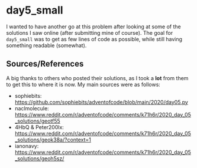 # day5_small
I wanted to have another go at this problem after looking at some of the solutions I saw online (after submitting mine of course). The goal for `day5_small` was to get as few lines of code as possible, while still having something readable (somewhat).

## Sources/References
A big thanks to others who posted their solutions, as I took a **lot** from them to get this to where it is now. My main sources were as follows:
- sophiebits: https://github.com/sophiebits/adventofcode/blob/main/2020/day05.py
- naclmolecule: https://www.reddit.com/r/adventofcode/comments/k71h6r/2020_day_05_solutions/geotf55
- 4HbQ & Peter200lx: https://www.reddit.com/r/adventofcode/comments/k71h6r/2020_day_05_solutions/geok38a/?context=1
- ianonavy: https://www.reddit.com/r/adventofcode/comments/k71h6r/2020_day_05_solutions/geoh5sz/